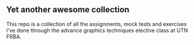 ## Yet another awesome collection

This repo is a collection of all the assignments, mock tests and exercises I've done through the advance graphics techniques elective class at UTN FRBA.
